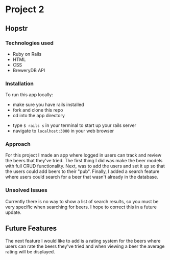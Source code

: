 # Project 2

## Hopstr

### Technologies used
- Ruby on Rails
- HTML
- CSS
- BreweryDB API


### Installation
To run this app locally:
- make sure you have rails installed
- fork and clone this repo
- cd into the app directory
<!-- NHO: bundle install and db setup?  -->
- type `$ rails s` in your terminal to start up your rails server
- navigate to `localhost:3000` in your web browser


### Approach

For this project I made an app where logged in users can track and review the beers that they've tried. The first thing I did was make the beer models with full CRUD functionality. Next, was to add the users and set it up so that the users could add beers to their "pub". Finally, I added a search feature where users could search for a beer that wasn't already in the database.


### Unsolved Issues

Currently there is no way to show a list of search results, so you must be very specific when searching for beers. I hope to correct this in a future update.


## Future Features

The next feature I would like to add is a rating system for the beers where users can rate the beers they've tried and when viewing a beer the average rating will be displayed.

<!-- NHO: would recommend looking into ratyRate gem https://github.com/wazery/ratyrate  -->
  <!-- http://www.sitepoint.com/ratyrate-add-rating-rails-app/  -->
<!-- Or Raty.js http://paweljaniak.co.za/2013/07/25/5-star-ratings-with-rails/  -->
